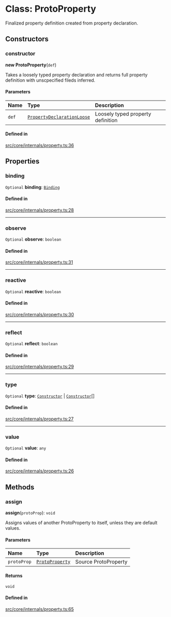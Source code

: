 # Class: ProtoProperty

Finalized property definition created from property declaration.

## Constructors

### constructor

**new ProtoProperty**(`def`)

Takes a loosely typed property declaration and returns full property definition with unscpecified fileds inferred.

#### Parameters

| Name | Type | Description |
| :------ | :------ | :------ |
| `def` | [`PropertyDeclarationLoose`](../README.md#propertydeclarationloose) | Loosely typed property definition |

#### Defined in

[src/core/internals/property.ts:36](https://github.com/io-gui/io/blob/main/src/core/internals/property.ts#L36)

## Properties

### binding

 `Optional` **binding**: [`Binding`](Binding.md)

#### Defined in

[src/core/internals/property.ts:28](https://github.com/io-gui/io/blob/main/src/core/internals/property.ts#L28)

___

### observe

 `Optional` **observe**: `boolean`

#### Defined in

[src/core/internals/property.ts:31](https://github.com/io-gui/io/blob/main/src/core/internals/property.ts#L31)

___

### reactive

 `Optional` **reactive**: `boolean`

#### Defined in

[src/core/internals/property.ts:30](https://github.com/io-gui/io/blob/main/src/core/internals/property.ts#L30)

___

### reflect

 `Optional` **reflect**: `boolean`

#### Defined in

[src/core/internals/property.ts:29](https://github.com/io-gui/io/blob/main/src/core/internals/property.ts#L29)

___

### type

 `Optional` **type**: [`Constructor`](../README.md#constructor) \| [`Constructor`](../README.md#constructor)[]

#### Defined in

[src/core/internals/property.ts:27](https://github.com/io-gui/io/blob/main/src/core/internals/property.ts#L27)

___

### value

 `Optional` **value**: `any`

#### Defined in

[src/core/internals/property.ts:26](https://github.com/io-gui/io/blob/main/src/core/internals/property.ts#L26)

## Methods

### assign

**assign**(`protoProp`): `void`

Assigns values of another ProtoProperty to itself, unless they are default values.

#### Parameters

| Name | Type | Description |
| :------ | :------ | :------ |
| `protoProp` | [`ProtoProperty`](ProtoProperty.md) | Source ProtoProperty |

#### Returns

`void`

#### Defined in

[src/core/internals/property.ts:65](https://github.com/io-gui/io/blob/main/src/core/internals/property.ts#L65)
